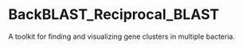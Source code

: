 BackBLAST_Reciprocal_BLAST
==========================

A toolkit for finding and visualizing gene clusters in multiple bacteria.
